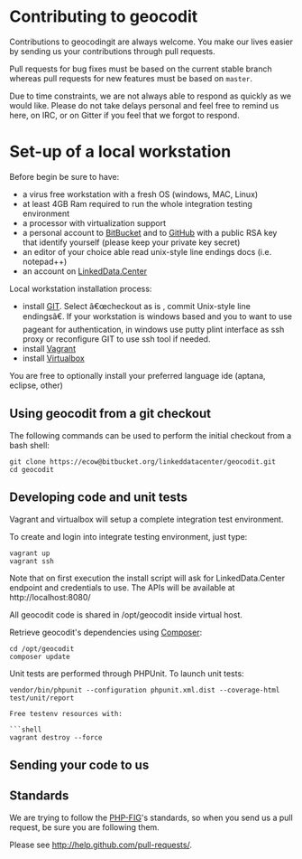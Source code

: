 # Contributing to geocodit

Contributions to geocodingit are always welcome. You make our lives easier by
sending us your contributions through pull requests.

Pull requests for bug fixes must be based on the current stable branch whereas
pull requests for new features must be based on `master`.

Due to time constraints, we are not always able to respond as quickly as we
would like. Please do not take delays personal and feel free to remind us here,
on IRC, or on Gitter if you feel that we forgot to respond.

# Set-up of a local workstation

Before begin be sure to have:
- a virus free workstation with a fresh OS (windows, MAC, Linux)
- at least 4GB Ram required to run the whole integration testing environment
- a processor with virtualization support
- a personal account to [BitBucket](https://bitbucket.org/) and to [GitHub](https://github.com/) with a public RSA key that identify yourself (please keep your private key secret)
- an editor of your choice able read unix-style line endings docs (i.e. notepad++)
- an account on [LinkedData.Center](https://LinkedData.Center/)
  
Local workstation installation process:
- install [GIT](http://git-scm.com/). Select â€œcheckout as is , commit Unix-style line endingsâ€. If your workstation is windows based and you to want to use pageant for authentication, in windows use putty plint interface as ssh proxy or reconfigure GIT to use ssh tool if needed.
- install [Vagrant](https://www.vagrantup.com/)
- install [Virtualbox](https://www.virtualbox.org/)

You are free to optionally install your preferred language ide (aptana, eclipse, other)


## Using geocodit from a git checkout

The following commands can be used to perform the initial checkout from a bash shell:

```shell
git clone https://ecow@bitbucket.org/linkeddatacenter/geocodit.git
cd geocodit
```

## Developing code and unit tests

Vagrant and virtualbox will setup a complete integration test environment.

To create and login into integrate testing environment, just type:

```shell
vagrant up
vagrant ssh
```
Note that on first execution the install script will ask for LinkedData.Center endpoint and credentials to use.
The APIs will be available at http://localhost:8080/

All geocodit code is shared in /opt/geocodit inside virtual host.

Retrieve geocodit's dependencies using [Composer](http://getcomposer.org/):

```shell
cd /opt/geocodit
composer update
```

Unit tests are performed through PHPUnit. To launch unit tests:

```shell
vendor/bin/phpunit --configuration phpunit.xml.dist --coverage-html test/unit/report

Free testenv resources with:

```shell
vagrant destroy --force
```

Sending your code to us
-----------------------

## Standards

We are trying to follow the [PHP-FIG](http://www.php-fig.org)'s standards, so
when you send us a pull request, be sure you are following them.

Please see http://help.github.com/pull-requests/.
